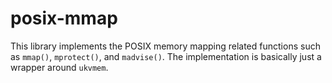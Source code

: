 # posix-mmap

This library implements the POSIX memory mapping related functions such as
`mmap()`, `mprotect()`, and `madvise()`. The implementation is basically just
a wrapper around `ukvmem`.
